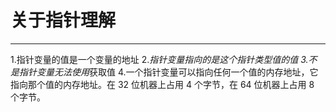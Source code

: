 # **关于指针理解**

---

1.指针变量的值是一个变量的地址
2.*指针变量指向的是这个指针类型值的值
3.不是指针变量无法使用*获取值
4.一个指针变量可以指向任何一个值的内存地址，它指向那个值的内存地址。在 32 位机器上占用 4 个字节，在 64 位机器上占用 8 个字节。